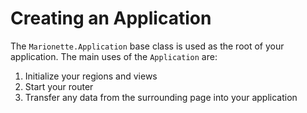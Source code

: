 # Creating an Application

The `Marionette.Application` base class is used as the root of your application. The main uses of the `Application` are:

  1. Initialize your regions and views
  2. Start your router
  3. Transfer any data from the surrounding page into your application
